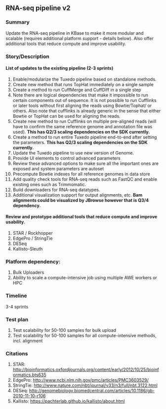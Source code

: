 ## RNA-seq pipeline v2

### Summary
Update the RNA-seq pipeline in KBase to make it more modular and scalable (requires additional platform support - details below). Also offer additional tools that reduce compute and improve usability.

### Story/Description
#### List of updates to the existing pipeline (2-3 sprints)
1. Enable/modularize the Tuxedo pipeline based on standalone methods.
  1. Create new method that runs TopHat immediately on a single sample
  2. Create a method to run CuffMerge and CuffDiff in a single step
  3. Note there are logical dependencies that make it impossible to run certain components out of sequence. It is not possible to run Cufflinks or later tools without first aligning the reads using Bowtie/Tophat/ or others. Also note that cufflinks is already generic in the sense that either Bowtie or TopHat can be used for aligning the reads.
  4. Create new method to run Cufflinks on multiple pre-aligned reads (will have to confirm the same reference genome and annotation file was used). **This has Q2/3 scaling dependencies on the SDK currently.**
  5. Create a method to run entire Tuxedo pipeline end-to-end after setting the parameters. **This has Q2/3 scaling dependencies on the SDK currently.**
2. Update the Tuxedo pipeline to use new version of Genome.
3. Provide UI elements to control advanced parameters
  1. Review these advanced options to make sure all the important ones are exposed and system parameters are autoset
3. Precompute Bowtie indexes for all reference genomes in data store
4. Add quality check tools for RNA-seq reads such as FastQC and enable existing ones such as Trimmomatic.
4. Build downloaders for RNA-seq datatypes.
5. Additional visualization support for output alignments, etc. **Bam alignments could be visualized by JBrowse however that is Q3/4 dependency.** 

#### Review and prototype additional tools that reduce compute and improve usability.
1. STAR / Rockhopper
2. EdgePro / StringTie
3. DESeq
4. Kallisto-Sleuth


### Platform dependency:
1. Bulk Uploaders
2. Ability to scale a compute-intensive job using multiple AWE workers or HPC


### Timeline
3-4 sprints

### Test plan
1. Test scalability for 50-100 samples for bulk upload
2. Test scalability for 50-100 samples for all compute-intensive methods, incl. alignment

### Citations
1. STAR: http://bioinformatics.oxfordjournals.org/content/early/2012/10/25/bioinformatics.bts635
2. EdgePro: http://www.ncbi.nlm.nih.gov/pmc/articles/PMC3603529/
3. StringTie: http://www.nature.com/nbt/journal/v33/n3/full/nbt.3122.html
4. DESeq: http://genomebiology.biomedcentral.com/articles/10.1186/gb-2010-11-10-r106
5. Kallisto: https://pachterlab.github.io/kallisto/about.html



